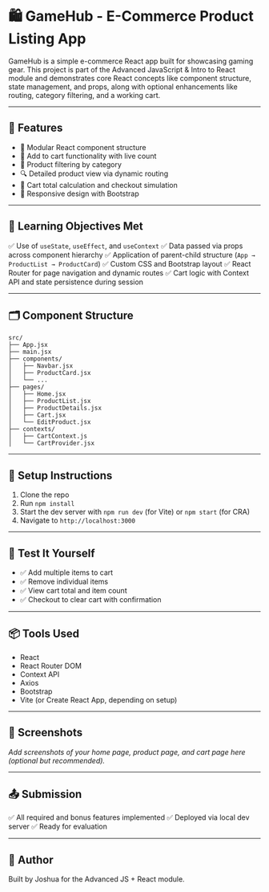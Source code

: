 # 🛍️ GameHub - E-Commerce Product Listing App

GameHub is a simple e-commerce React app built for showcasing gaming gear. This project is part of the Advanced JavaScript & Intro to React module and demonstrates core React concepts like component structure, state management, and props, along with optional enhancements like routing, category filtering, and a working cart.

---

## 🚀 Features

- 🧩 Modular React component structure
- 🛒 Add to cart functionality with live count
- 🎯 Product filtering by category
- 🔍 Detailed product view via dynamic routing
- 💸 Cart total calculation and checkout simulation
- 📱 Responsive design with Bootstrap

---

## 🧠 Learning Objectives Met

✅ Use of `useState`, `useEffect`, and `useContext`
✅ Data passed via props across component hierarchy
✅ Application of parent-child structure (`App → ProductList → ProductCard`)
✅ Custom CSS and Bootstrap layout
✅ React Router for page navigation and dynamic routes
✅ Cart logic with Context API and state persistence during session

---

## 🗂️ Component Structure

```
src/
├── App.jsx
├── main.jsx
├── components/
│   ├── Navbar.jsx
│   ├── ProductCard.jsx
│   └── ...
├── pages/
│   ├── Home.jsx
│   ├── ProductList.jsx
│   ├── ProductDetails.jsx
│   ├── Cart.jsx
│   └── EditProduct.jsx
├── contexts/
│   ├── CartContext.js
│   └── CartProvider.jsx
```

---

## 🔧 Setup Instructions

1. Clone the repo
2. Run `npm install`
3. Start the dev server with `npm run dev` (for Vite) or `npm start` (for CRA)
4. Navigate to `http://localhost:3000`

---

## 🧪 Test It Yourself

- ✅ Add multiple items to cart
- ✅ Remove individual items
- ✅ View cart total and item count
- ✅ Checkout to clear cart with confirmation

---

## 📦 Tools Used

- React
- React Router DOM
- Context API
- Axios
- Bootstrap
- Vite (or Create React App, depending on setup)

---

## 📸 Screenshots

_Add screenshots of your home page, product page, and cart page here (optional but recommended)._

---

## 📤 Submission

✅ All required and bonus features implemented
✅ Deployed via local dev server
✅ Ready for evaluation

---

## 🙌 Author

Built by Joshua for the Advanced JS + React module.
